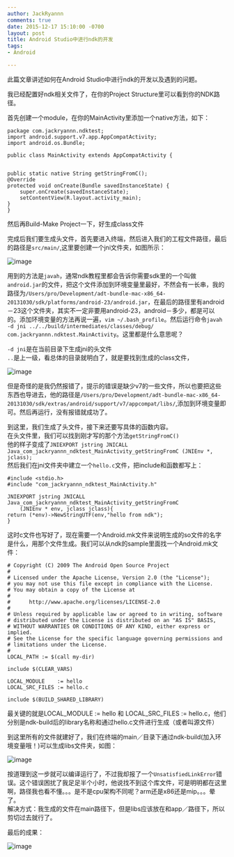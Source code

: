 ```yaml
---
author: JackRyannn
comments: true
date: 2015-12-17 15:10:00 -0700
layout: post
title: Android Studio中进行ndk的开发
tags:
- Android

---
```


此篇文章讲述如何在Android Studio中进行ndk的开发以及遇到的问题。  
  
我已经配置好ndk相关文件了，在你的Project Structure里可以看到你的NDK路径。  
  
首先创建一个module，在你的MainActivity里添加一个native方法，如下：    

	package com.jackryannn.ndktest;
	import android.support.v7.app.AppCompatActivity;
	import android.os.Bundle;
	
	public class MainActivity extends AppCompatActivity {


    public static native String getStringFromC();
    @Override
    protected void onCreate(Bundle savedInstanceState) {
        super.onCreate(savedInstanceState);
        setContentView(R.layout.activity_main);
    }
	}
  
然后再Build-Make Project一下，好生成class文件  

完成后我们要生成头文件，首先要进入终端，然后进入我们的工程文件路径，最后的路径是`src/main/`,这里要创建一个jni文件夹，如图所示：    

![image](https://ooo.0o0.ooo/2015/12/17/567262c099933.png)  
  
用到的方法是`javah`，通常ndk教程里都会告诉你需要sdk里的一个叫做`android.jar`的文件，把这个文件添加到环境变量里最好，不然会有一长串，我的路径为`/Users/pro/Development/adt-bundle-mac-x86_64-20131030/sdk/platforms/android-23/android.jar`，在最后的路径里有android－23这个文件夹，其实不一定非要用android-23，android－多少，都是可以的。添加环境变量的方法再说一遍，`vim ~/.bash_profile`。然后运行命令`javah -d jni ../../build/intermediates/classes/debug/ com.jackryannn.ndktest.MainActivity`。这里都是什么意思呢？  
  
`-d jni`是在当前目录下生成jni的头文件  
`..`是上一级，看总体的目录就明白了，就是要找到生成的class文件，  
  
![image](https://ooo.0o0.ooo/2015/12/17/567263c28fc6a.png)  
  
但是奇怪的是我仍然报错了，提示的错误是缺少v7的一些文件，所以也要把这些东西也导进去，他的路径是`/Users/pro/Development/adt-bundle-mac-x86_64-20131030/sdk/extras/android/support/v7/appcompat/libs/`,添加到环境变量即可。然后再运行，没有报错就成功了。  
  
到这里，我们生成了头文件，接下来还要写具体的函数内容。  
在头文件里，我们可以找到刚才写的那个方法`getStringFromC()`  
他的样子变成了`JNIEXPORT jstring JNICALL Java_com_jackryannn_ndktest_MainActivity_getStringFromC
  (JNIEnv *, jclass);
`  
然后我们在jni文件夹中建立一个`hello.c`文件，把include和函数都写上：  
  
	#include <stdio.h>
	#include "com_jackryannn_ndktest_MainActivity.h"

	JNIEXPORT jstring JNICALL 	Java_com_jackryannn_ndktest_MainActivity_getStringFromC
        (JNIEnv * env, jclass jclass){
    return (*env)->NewStringUTF(env,"hello from ndk");
	}
  
这时c文件也写好了，现在需要一个Android.mk文件来说明生成的so文件的名字是什么，用那个文件生成。我们可以从ndk的sample里面找一个Android.mk文件：  

	# Copyright (C) 2009 The Android Open Source Project
	#
	# Licensed under the Apache License, Version 2.0 (the "License");
	# you may not use this file except in compliance with the License.
	# You may obtain a copy of the License at
	#
	#      http://www.apache.org/licenses/LICENSE-2.0
	#
	# Unless required by applicable law or agreed to in writing, software
	# distributed under the License is distributed on an "AS IS" BASIS,
	# WITHOUT WARRANTIES OR CONDITIONS OF ANY KIND, either express or 	implied.	
	# See the License for the specific language governing permissions and
	# limitations under the License.
	#
	LOCAL_PATH := $(call my-dir)
	
	include $(CLEAR_VARS)
	
	LOCAL_MODULE    := hello 
	LOCAL_SRC_FILES := hello.c
	
	include $(BUILD_SHARED_LIBRARY)
  
最关键的就是LOCAL_MODULE    := hello 和 LOCAL_SRC_FILES := hello.c，他们分别是ndk-build后的library名称和通过hello.c文件进行生成（或者叫源文件）  
  
到这里所有的文件就建好了，我们在终端的main／目录下通过ndk-build(加入环境变量哦！)可以生成libs文件夹，如图：    

![image](https://ooo.0o0.ooo/2015/12/17/567285a103c97.png)  
  
按道理到这一步就可以编译运行了，不过我却报了一个`UnsatisfiedLinkError`错误。这个错误困扰了我足足半个小时，他说找不到这个库文件，可是明明都在这里啊，路径我也看不懂。。。是不是cpu架构不同呢？arm还是x86还是mip。。。晕了。  
解决方式：我生成的文件在main路径下，但是libs应该放在和app／路径下，所以剪切过去就行了。  
  
最后的成果：  
  
![image](https://ooo.0o0.ooo/2015/12/17/56728717e6e24.png)
